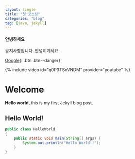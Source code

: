 ```yaml
---
layout: single
title: "첫 포스팅"
categories: "blog"
tag: [java, jekyll]
---
```


<div class="notice notice--primary">
	<h4>안녕하세요</h4>
	공지사항입니다.
	안녕히계세요.
</div>

[Google](https://google.com){: .btn .btn--danger}

{% include video id="q0P3TSoVNDM" provider="youtube" %}

# Welcome

**Hello world**, this is my first Jekyll blog post.

## Hello World!

```java
public class HelloWorld
{
	public static void main(String[] args) {
		System.out.println("Hello World!!");
	}
}
```
